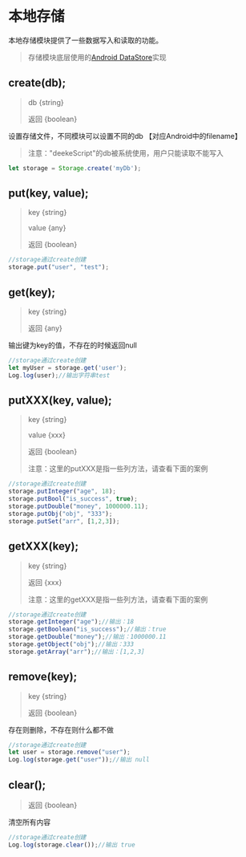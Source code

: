 # 本地存储

本地存储模块提供了一些数据写入和读取的功能。

> 存储模块底层使用的<a target="_blank" href="https://developer.android.com/topic/libraries/architecture/datastore?hl=zh-cn">Android DataStore</a>实现


## create(db);
> db {string}
> 
> 返回 {boolean}

设置存储文件，不同模块可以设置不同的db 【对应Android中的filename】
> 注意："deekeScript"的db被系统使用，用户只能读取不能写入

```javascript
let storage = Storage.create('myDb');

```

## put(key, value);
> key {string}
> 
> value {any}
> 
> 返回 {boolean}


```javascript
//storage通过create创建
storage.put("user", "test");
```

## get(key);
> key {string}
> 
> 返回 {any}

输出键为key的值，不存在的时候返回null

```javascript
//storage通过create创建
let myUser = storage.get('user');
Log.log(user);//输出字符串test
```

## putXXX(key, value);
> key {string}
> 
> value {xxx}
> 
> 返回 {boolean}
>
> 注意：这里的putXXX是指一些列方法，请查看下面的案例


```javascript
//storage通过create创建
storage.putInteger("age", 18);
storage.putBool("is_success", true);
storage.putDouble("money", 1000000.11);
storage.putObj("obj", "333");
storage.putSet("arr", [1,2,3]);
```

## getXXX(key);
> key {string}
> 
> 返回 {xxx}
>
> 注意：这里的getXXX是指一些列方法，请查看下面的案例

```javascript
//storage通过create创建
storage.getInteger("age");//输出：18
storage.getBoolean("is_success");//输出：true
storage.getDouble("money");//输出：1000000.11
storage.getObject("obj");//输出：333
storage.getArray("arr");//输出：[1,2,3]
```

## remove(key);
> key {string}
> 
> 返回 {boolean}

存在则删除，不存在则什么都不做

```javascript
//storage通过create创建
let user = storage.remove("user");
Log.log(storage.get("user"));//输出 null
```

## clear();
> 返回 {boolean}

清空所有内容

```javascript
//storage通过create创建
Log.log(storage.clear());//输出 true
```
